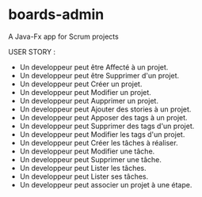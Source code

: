 # boards-admin
A Java-Fx app for Scrum projects


USER STORY : 

- Un developpeur peut être Affecté à un projet.
- Un developpeur peut être Supprimer d'un projet.
- Un developpeur peut Créer un projet.
- Un developpeur peut Modifier un projet.
- Un developpeur peut Aupprimer un projet.
- Un developpeur peut Ajouter des stories à un projet.
- Un developpeur peut Apposer des tags à un projet.
- Un developpeur peut Supprimer des tags d'un projet.
- Un developpeur peut Modifier les tags d'un projet.
- Un developpeur peut Créer les tâches à réaliser.
- Un developpeur peut Modifier une tâche.
- Un developpeur peut Supprimer une tâche.
- Un developpeur peut Lister les tâches.
- Un developpeur peut Lister ses tâches.
- Un developpeur peut associer un projet à une étape.

